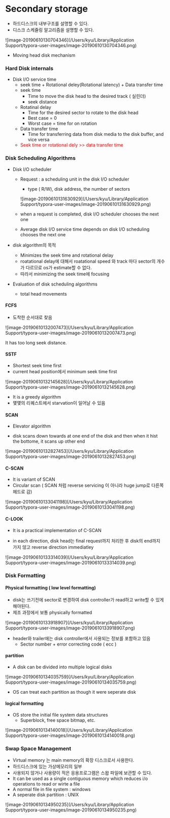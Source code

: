 # Secondary storage

- 하드디스크의 내부구조를 설명할 수 있다.
- 디스크 스케쥴링 알고리즘을 설명할 수 있다.

![image-20190610130704346](/Users/kyu/Library/Application Support/typora-user-images/image-20190610130704346.png)

- Moving head disk mechanism

### Hard Disk internals

- Disk I/O service time
  - seek time + Rotational deley(Rotational latency) + Data transfer time
  - seek time
    - Time to move the disk head to the desired track ( 실린더)
    - seek distance
  - Rotatinal delay
    - Time for the desired sector to rotate to the disk head
    - Best case = 0
    - Worst case = time for on rotation
  - Data transfer time
    - Time for transferring data from disk media to the disk buffer, and vice versa
  - <span style="color:red">Seek time or rotational dely >> data transfer time</span>

### Disk Scheduling Algorithms

- Disk I/O scheduler

  - Request : a scheduling unit in the disk I/O scheduler

    - type ( R/W),  disk address, the number of sectors

    ![image-20190610131630929](/Users/kyu/Library/Application Support/typora-user-images/image-20190610131630929.png)

  - when a request is completed, disk I/O scheduler chooses the next one

  - Average disk I/O service time depends on disk I/O scheduling chooses the next one

- disk algorithm의 목적

  - Minimizes the seek time and rotational delay
  - roatational delay에 대해서 roatational speed 와 track 마다 sector의 개수가 다르므로 os가 estimate할 수 없다.
  - 따라서 minimizing the seek time에 focusing

- Evaluation of disk scheduling algorithms

  - total head movements

#### FCFS

- 도착한 순서대로 찾음

![image-20190610132007473](/Users/kyu/Library/Application Support/typora-user-images/image-20190610132007473.png)

It has too long seek distance.

#### SSTF

- Shortest seek time first
- current head position에서 minimum seek time first

![image-20190610132145628](/Users/kyu/Library/Application Support/typora-user-images/image-20190610132145628.png)

- It is a greedy algorithm
- 몇몇의 리퀘스트에서 starvation이 일어날 수 있음

#### SCAN

- Elevator algorithm

- disk scans down towards at one end of the disk and then when it hist the bottome, it scans up other end

![image-20190610132827453](/Users/kyu/Library/Application Support/typora-user-images/image-20190610132827453.png)


#### C-SCAN

- It is variant of SCAN
- Circular scan ( SCAN 처럼 reverse servicing 이 아니라 huge jump로 다른쪽 헤드로 감)

![image-20190610133041198](/Users/kyu/Library/Application Support/typora-user-images/image-20190610133041198.png)

#### C-LOOK

- It is a practical implementation of C-SCAN

- in each direction, disk head는 final request까지 처리한 후 disk의 end까지 가지 않고 reverse direction immediatley

![image-20190610133314039](/Users/kyu/Library/Application Support/typora-user-images/image-20190610133314039.png)

### Disk Formatting

#### Physical formatting ( low level formatting)

- disk는 쓰기전에 sector로 변경하여 disk controller가 read하고 write할 수 있게 해야된다.
- 제조 과정에서 보통 physically formatted

![image-20190610133918907](/Users/kyu/Library/Application Support/typora-user-images/image-20190610133918907.png)

- header와 trailer에는 disk controller에서 사용되는 정보를 포함하고 있음
  - Sector number + error correcting code ( ecc )

#### partition

- A disk can be divided into multiple logical disks

![image-20190610134035759](/Users/kyu/Library/Application Support/typora-user-images/image-20190610134035759.png)

- OS can treat each partition as though it were seperate disk

#### logical formatting

- OS store the initial file system data structures
  - Superblock, free space bitmap, etc.

![image-20190610134140018](/Users/kyu/Library/Application Support/typora-user-images/image-20190610134140018.png)



### Swap Space Management

- Virtual memory 는 main memory의 확장 디스크로서 사용한다.
- 하드디스크에 있는 가상메모리의 일부
- 사용되지 않거나 사용량이 적은 응용프로그램은 스왑 파일에 보관할 수 있다.
- It can be used as a single contiguous memory which reduces i/o operations to read or wirte a file
- A normal file in file system : windows
- A seperate disk partition : UNIX

![image-20190610134950235](/Users/kyu/Library/Application Support/typora-user-images/image-20190610134950235.png)